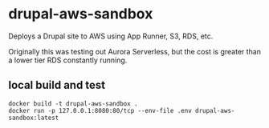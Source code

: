 # drupal-aws-sandbox

Deploys a Drupal site to AWS using App Runner, S3, RDS, etc.

Originally this was testing out Aurora Serverless, but the cost is greater than
a lower tier RDS constantly running.

## local build and test

```shell
docker build -t drupal-aws-sandbox .
docker run -p 127.0.0.1:8080:80/tcp --env-file .env drupal-aws-sandbox:latest
```
